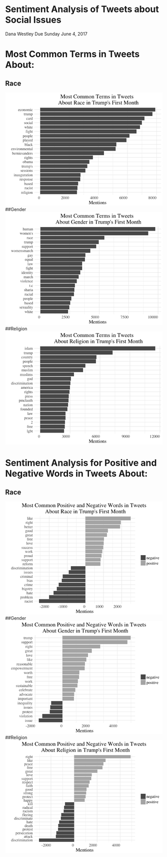 Sentiment Analysis of Tweets about Social Issues
================
Dana Westley
Due Sunday June 4, 2017

Most Common Terms in Tweets About:
==================================

Race
----

![](Class_Presentation_files/figure-markdown_github/unnamed-chunk-1-1.png) \#\#Gender ![](Class_Presentation_files/figure-markdown_github/unnamed-chunk-2-1.png) \#\#Religion ![](Class_Presentation_files/figure-markdown_github/unnamed-chunk-3-1.png)

Sentiment Analysis for Positive and Negative Words in Tweets About:
===================================================================

Race
----

![](Class_Presentation_files/figure-markdown_github/unnamed-chunk-4-1.png) \#\#Gender ![](Class_Presentation_files/figure-markdown_github/unnamed-chunk-5-1.png) \#\#Religion ![](Class_Presentation_files/figure-markdown_github/unnamed-chunk-6-1.png)
